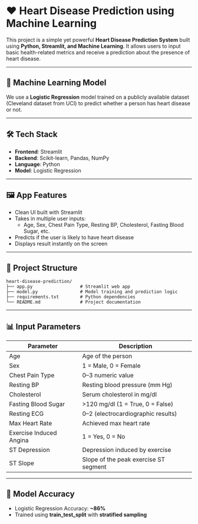 
# ❤️ Heart Disease Prediction using Machine Learning

This project is a simple yet powerful **Heart Disease Prediction System** built using **Python, Streamlit, and Machine Learning**. It allows users to input basic health-related metrics and receive a prediction about the presence of heart disease.

---

## 🧠 Machine Learning Model

We use a **Logistic Regression** model trained on a publicly available dataset (Cleveland dataset from UCI) to predict whether a person has heart disease or not.

---

## 🛠️ Tech Stack

- **Frontend**: Streamlit  
- **Backend**: Scikit-learn, Pandas, NumPy  
- **Language**: Python  
- **Model**: Logistic Regression  

---

## 🖼️ App Features

- Clean UI built with Streamlit  
- Takes in multiple user inputs:  
  - Age, Sex, Chest Pain Type, Resting BP, Cholesterol, Fasting Blood Sugar, etc.  
- Predicts if the user is likely to have heart disease  
- Displays result instantly on the screen  

---

## 📁 Project Structure

```
heart-disease-prediction/
├── app.py                  # Streamlit web app
├── model.py                # Model training and prediction logic
├── requirements.txt        # Python dependencies
└── README.md               # Project documentation
```

---

## 📊 Input Parameters

| Parameter              | Description                              |
|------------------------|------------------------------------------|
| Age                    | Age of the person                        |
| Sex                    | 1 = Male, 0 = Female                     |
| Chest Pain Type        | 0–3 numeric value                        |
| Resting BP             | Resting blood pressure (mm Hg)          |
| Cholesterol            | Serum cholesterol in mg/dl              |
| Fasting Blood Sugar    | >120 mg/dl (1 = True, 0 = False)        |
| Resting ECG            | 0–2 (electrocardiographic results)      |
| Max Heart Rate         | Achieved max heart rate                 |
| Exercise Induced Angina| 1 = Yes, 0 = No                          |
| ST Depression          | Depression induced by exercise          |
| ST Slope               | Slope of the peak exercise ST segment   |

---

## 🤖 Model Accuracy

- Logistic Regression Accuracy: **~86%**  
- Trained using **train_test_split** with **stratified sampling**

